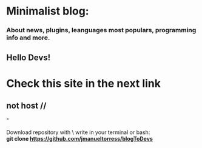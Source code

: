 # Minimalist blog: 
### About news, plugins, leanguages most populars, programming info and more.

## Hello Devs!

# Check this site in the next link
## not host //


  "<p>Download repository with \ write in your terminal or bash:  
  <strong>git clone https://github.com/jmanueltorress/blogToDevs</strong></p>